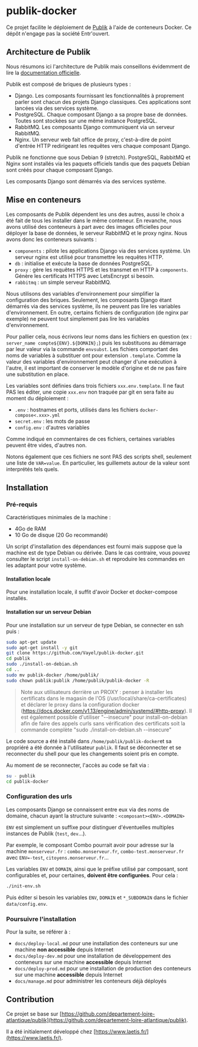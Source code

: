 # publik-docker

Ce projet facilite le déploiement de [Publik](https://publik.entrouvert.com/)
à l'aide de conteneurs Docker. Ce dépôt n'engage pas la société Entr'ouvert.

## Architecture de Publik

Nous résumons ici l'architecture de Publik mais conseillons évidemment de lire
la [documentation officielle](https://doc-publik.entrouvert.com/guide-de-l-administrateur-systeme/).

Publik est composé de briques de plusieurs types :

* Django. Les composants fournissant les fonctionnalités à proprement parler sont chacun des projets Django classiques. Ces applications sont lancées via des services système.
* PostgreSQL. Chaque composant Django a sa propre base de données. Toutes sont stockées sur une même instance PostgreSQL.
* RabbitMQ. Les composants Django communiquent via un serveur RabbitMQ.
* Nginx. Un serveur web fait office de proxy, c'est-à-dire de point d'entrée HTTP redirigeant les requêtes vers chaque composant Django.

Publik ne fonctionne que sous Debian 9 (stretch). PostgreSQL, RabbitMQ et Nginx sont installés
via les paquets officiels tandis que des paquets Debian sont créés pour chaque composant
Django.

Les composants Django sont démarrés via des services système.

## Mise en conteneurs

Les composants de Publik dépendent les uns des autres, aussi le choix a été fait
de tous les installer dans le même conteneur. En revanche, nous avons utilisé
des conteneurs à part avec des images officielles pour déployer la base de données,
le serveur RabbitMQ et le proxy nginx. Nous avons donc les conteneurs suivants :

* `components` : pilote les applications Django via des services système. Un serveur nginx est utilisé pour transmettre les requêtes HTTP.
* `db` : initialise et exécute la base de données PostgreSQL.
* `proxy` : gère les requêtes HTTPS et les transmet en HTTP à `components`. Génère les certificats HTTPS avec LetsEncrypt si besoin.
* `rabbitmq` : un simple serveur RabbitMQ.

Nous utilisons des variables d'environnement pour simplifier la configuration des
briques. Seulement, les composants Django étant démarrés via des services système,
ils ne peuvent pas lire les variables d'environnement. En outre, certains fichiers
de configuration (de nginx par exemple) ne peuvent tout simplement pas lire les
variables d'environnement.

Pour pallier cela, nous écrivons leur noms dans les fichiers en question
(ex : `server_name compte${ENV}.${DOMAIN};`) puis les substituons au démarrage
par leur valeur via la commande `envsubst`. Les fichiers comportant des noms de
variables à substituer ont pour extension `.template`. Comme la valeur des variables
d'environnement peut changer d'une exécution à l'autre, il est important de conserver
le modèle d'origine et de ne pas faire une substitution en place.

Les variables sont définies dans trois fichiers `xxx.env.template`. Il ne faut
PAS les éditer, une copie `xxx.env` non traquée par git en sera faite au moment
du déploiement :

* `.env` : hostnames et ports, utilisés dans les fichiers `docker-compose<.xxx>.yml`
* `secret.env` : les mots de passe
* `config.env` : d'autres variables

Comme indiqué en commentaires de ces fichiers, certaines variables peuvent être vides,
d'autres non.

Notons également que ces fichiers ne sont PAS des scripts shell, seulement une liste
de `VAR=value`. En particulier, les guillemets autour de la valeur sont interprétés
tels quels.

## Installation

### Pré-requis

Caractéristiques minimales de la machine :

* 4Go de RAM
* 10 Go de disque (20 Go recommandé)

Un script d'installation des dépendances est fourni mais suppose que la machine
est de type Debian ou dérivée. Dans le cas contraire, vous pouvez consulter le
script `install-on-debian.sh` et reproduire les commandes en les adaptant pour votre système.

#### Installation locale

Pour une installation locale, il suffit d'avoir Docker et docker-compose installés.

#### Installation sur un serveur Debian

Pour une installation sur un serveur de type Debian, se connecter en ssh puis :

```bash
sudo apt-get update
sudo apt-get install -y git
git clone https://github.com/Vayel/publik-docker.git
cd publik
sudo ./install-on-debian.sh
cd ..
sudo mv publik-docker /home/publik/
sudo chown publik:publik /home/publik/publik-docker -R
```

> Note aux utilisateurs derrière un PROXY : penser à installer les certificats dans le magasin de l'OS 
> (/usr/local/share/ca-certificates) et déclarer le proxy dans la configuration docker
> (https://docs.docker.com/v1.13/engine/admin/systemd/#http-proxy).
> Il est également possible d'utiliser "--insecure" pour install-on-debian afin de faire des appels curls sans 
> vérification des certificats soit la commande complète "sudo ./install-on-debian.sh --insecure"

Le code source a été installé dans `/home/publik/publik-docker`et sa propriéré a
été donnée à l'utilisateur `publik`. Il faut se déconnecter et se reconnecter du
shell pour que les changements soient pris en compte.

Au moment de se reconnecter, l'accès au code se fait via :

```bash
su - publik
cd publik-docker
```

### Configuration des urls

Les composants Django se connaissent entre eux via des noms de domaine, chacun
ayant la structure suivante : `<composant><ENV>.<DOMAIN>`

`ENV` est simplement un suffixe pour distinguer d'éventuelles multiples instances
de Publik (`test`, `dev`...).

Par exemple, le composant Combo pourrait avoir pour adresse sur la machine
`monserveur.fr` : `combo.monserveur.fr`, `combo-test.monserveur.fr`
avec `ENV=-test`, `citoyens.monserveur.fr`...

Les variables `ENV` et `DOMAIN`, ainsi que le préfixe utilisé par composant,
sont configurables et, pour certaines, **doivent être configurées**. Pour cela :

```bash
./init-env.sh
```

Puis éditer si besoin les variables `ENV`, `DOMAIN` et `*_SUBDOMAIN` dans le fichier
`data/config.env`.

### Poursuivre l'installation

Pour la suite, se référer à :

* `docs/deploy-local.md` pour une installation des conteneurs sur une machine **non accessible** depuis Internet
* `docs/deploy-dev.md` pour une installation de développement des conteneurs sur une machine **accessible** depuis Internet
* `docs/deploy-prod.md` pour une installation de production des conteneurs sur une machine **accessible** depuis Internet
* `docs/manage.md` pour administrer les conteneurs déjà déployés

## Contribution

Ce projet se base sur [https://github.com/departement-loire-atlantique/publik](https://github.com/departement-loire-atlantique/publik).

Il a été initialement développé chez [https://www.laetis.fr/](https://www.laetis.fr/).
